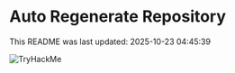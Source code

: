 # Auto Regenerate Repository

This README was last updated: 2025-10-23 04:45:39

 ![TryHackMe](https://tryhackme.com/badge/533634)